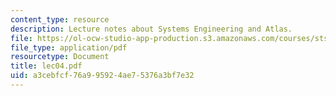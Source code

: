 ```yaml
---
content_type: resource
description: Lecture notes about Systems Engineering and Atlas.
file: https://ol-ocw-studio-app-production.s3.amazonaws.com/courses/sts-471j-engineering-apollo-the-moon-project-as-a-complex-system-spring-2007/a3cebfcf76a995924ae75376a3bf7e32_lec04.pdf
file_type: application/pdf
resourcetype: Document
title: lec04.pdf
uid: a3cebfcf-76a9-9592-4ae7-5376a3bf7e32
---
```

